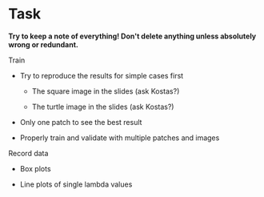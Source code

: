 # Task

**Try to keep a note of everything! Don't delete anything unless absolutely wrong or redundant.**

Train

- Try to reproduce the results for simple cases first

    - The square image in the slides (ask Kostas?)

    - The turtle image in the slides (ask Kostas?)

- Only one patch to see the best result

- Properly train and validate with multiple patches and images

Record data

- Box plots

- Line plots of single lambda values